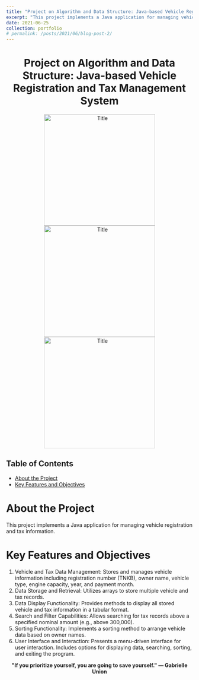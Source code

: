 ```yaml
---
title: "Project on Algorithm and Data Structure: Java-based Vehicle Registration and Tax Management System"
excerpt: "This project implements a Java application for managing vehicle registration and tax information."
date: 2021-06-25
collection: portfolio
# permalink: /posts/2021/06/blog-post-2/
---
```

<div style="text-align:center;">
    <h1>Project on Algorithm and Data Structure: Java-based Vehicle Registration and Tax Management System</h1>
</div>

<div style="text-align:center;">
    <image src="/images/sa1.png" controls title="Title" height="300"></image>
    <br>
    <image src="/images/sa2.png" controls title="Title" height="300"></image>
    <br>
    <image src="/images/sa3.png" controls title="Title" height="300"></image>
</div>

## Table of Contents
- [About the Project](#about-the-project)
- [Key Features and Objectives](#key-features-and-objectives)

# About the Project
This project implements a Java application for managing vehicle registration and tax information.

# Key Features and Objectives
  1. Vehicle and Tax Data Management: Stores and manages vehicle information including registration number (TNKB), owner name, vehicle type, engine capacity, year, and payment month.
  2. Data Storage and Retrieval: Utilizes arrays to store multiple vehicle and tax records.
  3. Data Display Functionality: Provides methods to display all stored vehicle and tax information in a tabular format.
  4. Search and Filter Capabilities: Allows searching for tax records above a specified nominal amount (e.g., above 300,000).
  5. Sorting Functionality: Implements a sorting method to arrange vehicle data based on owner names.
  6. User Interface and Interaction: Presents a menu-driven interface for user interaction. Includes options for displaying data, searching, sorting, and exiting the program.

<p align="center">
  <strong>"If you prioritize yourself, you are going to save yourself." — Gabrielle Union</strong>
</p>